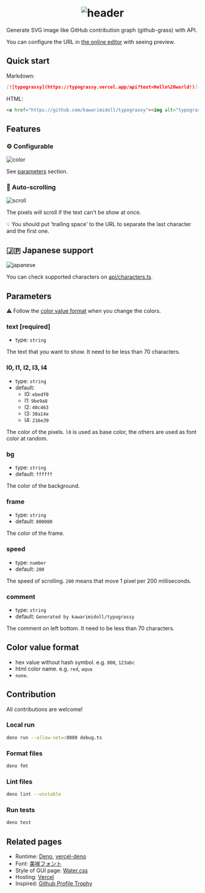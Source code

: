 <h1 align="center">
  <img alt="header" src="https://typograssy.vercel.app/api?text=Typograssy&frame=none&comment=">
</h1>

Generate SVG image like GitHub contribution graph (github-grass) with API.

You can configure the URL in [the online editor](https://typograssy.vercel.app/)
with seeing preview.

## Quick start

Markdown:

```md
[![typograssy](https://typograssy.vercel.app/api?text=Hello%20world!)](https://github.com/kawarimidoll/typograssy)
```

HTML:

```html
<a href="https://github.com/kawarimidoll/typograssy"><img alt="typograssy" src="https://typograssy.vercel.app/api?text=Hello%20world!"></a>
```

## Features

### :gear: Configurable

![color](https://typograssy.vercel.app/api?text=Hello%20world!&l1=9ba8e9&l2=6d74d9&l3=5057b9&l4=21226e)

See [parameters](#parameters) section.

### :scroll: Auto-scrolling

![scroll](https://typograssy.vercel.app/api?text=Hello%20developer!%20)

The pixels will scroll if the text can't be show at once.

:bulb: You should put 'trailing space' to the URL to separate the last character
and the first one.

## :jp: Japanese support

![japanese](https://typograssy.vercel.app/api?text=東京スカイツリーの高さは６３４ｍです。)

You can check supported characters on [api/characters.ts](api/characters.ts).

## Parameters

:warning: Follow the [color value format](#color-value-format) when you change
the colors.

### text [required]

- type: `string`

The text that you want to show. It need to be less than 70 characters.

### l0, l1, l2, l3, l4

- type: `string`
- default:
  - l0: `ebedf0`
  - l1: `9be9a8`
  - l2: `40c463`
  - l3: `30a14e`
  - l4: `216e39`

The color of the pixels. `l0` is used as base color, the others are used as font
color at random.

### bg

- type: `string`
- default: `ffffff`

The color of the background.

### frame

- type: `string`
- default: `000000`

The color of the frame.

### speed

- type: `number`
- default: `200`

The speed of scrolling. `200` means that move 1 pixel per 200 milliseconds.

### comment

- type: `string`
- default: `Generated by kawarimidoll/typograssy`

The comment on left bottom. It need to be less than 70 characters.

## Color value format

- hex value without hash symbol. e.g. `000`, `123abc`
- html color name. e.g. `red`, `aqua`
- `none`.

## Contribution

All contributions are welcome!

### Local run

```bash
deno run --allow-net=:8080 debug.ts
```

### Format files

```bash
deno fmt
```

### Lint files

```bash
deno lint --unstable
```

### Run tests

```bash
deno test
```

## Related pages

- Runtime: [Deno](https://deno.land/),
  [vercel-deno](https://github.com/TooTallNate/vercel-deno)
- Font: [美咲フォント](https://littlelimit.net/misaki.htm)
- Style of GUI page: [Water.css](https://github.com/kognise/water.css)
- Hosting: [Vercel](https://vercel.com/)
- Inspired:
  [Github Profile Trophy](https://github.com/ryo-ma/github-profile-trophy)
